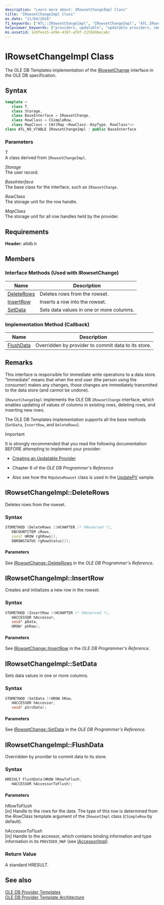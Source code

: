 ```yaml
---
description: "Learn more about: IRowsetChangeImpl Class"
title: "IRowsetChangeImpl Class"
ms.date: "11/04/2016"
f1_keywords: ["ATL::IRowsetChangeImpl", "IRowsetChangeImpl", "ATL.IRowsetChangeImpl", "ATL.IRowsetChangeImpl.DeleteRows", "ATL::IRowsetChangeImpl::DeleteRows", "IRowsetChangeImpl.DeleteRows", "DeleteRows", "IRowsetChangeImpl::DeleteRows", "ATL.IRowsetChangeImpl.InsertRow", "InsertRow", "IRowsetChangeImpl.InsertRow", "ATL::IRowsetChangeImpl::InsertRow", "IRowsetChangeImpl::InsertRow", "IRowsetChangeImpl::SetData", "ATL.IRowsetChangeImpl.SetData", "IRowsetChangeImpl.SetData", "ATL::IRowsetChangeImpl::SetData", "IRowsetChangeImpl::FlushData", "IRowsetChangeImpl.FlushData", "FlushData"]
helpviewer_keywords: ["providers, updatable", "updatable providers, immediate update", "IRowsetChangeImpl class", "DeleteRows method", "InsertRow method", "SetData method", "FlushData method"]
ms.assetid: 1e9fee15-ed9e-4387-af8f-215569beca6c
---
```

# IRowsetChangeImpl Class

The OLE DB Templates implementation of the [IRowsetChange](/previous-versions/windows/desktop/ms715790(v=vs.85)) interface in the OLE DB specification.

## Syntax

```cpp
template <
   class T,
   class Storage,
   class BaseInterface = IRowsetChange,
   class RowClass = CSimpleRow,
   class MapClass = CAtlMap <RowClass::KeyType, RowClass*>>
class ATL_NO_VTABLE IRowsetChangeImpl : public BaseInterface
```

### Parameters

*T*<br/>
A class derived from `IRowsetChangeImpl`.

*Storage*<br/>
The user record.

*BaseInterface*<br/>
The base class for the interface, such as `IRowsetChange`.

*RowClass*<br/>
The storage unit for the row handle.

*MapClass*<br/>
The storage unit for all row handles held by the provider.

## Requirements

**Header:** atldb.h

## Members

### Interface Methods (Used with IRowsetChange)

| Name | Description |
|-|-|
|[DeleteRows](#deleterows)|Deletes rows from the rowset.|
|[InsertRow](#insertrow)|Inserts a row into the rowset.|
|[SetData](#setdata)|Sets data values in one or more columns.|

### Implementation Method (Callback)

| Name | Description |
|-|-|
|[FlushData](#flushdata)|Overridden by provider to commit data to its store.|

## Remarks

This interface is responsible for immediate write operations to a data store. "Immediate" means that when the end user (the person using the consumer) makes any changes, those changes are immediately transmitted to the data store (and cannot be undone).

`IRowsetChangeImpl` implements the OLE DB `IRowsetChange` interface, which enables updating of values of columns in existing rows, deleting rows, and inserting new rows.

The OLE DB Templates implementation supports all the base methods (`SetData`, `InsertRow`, and `DeleteRows`).

> [!IMPORTANT]
> It is strongly recommended that you read the following documentation BEFORE attempting to implement your provider:

- [Creating an Updatable Provider](../../data/oledb/creating-an-updatable-provider.md)

- Chapter 6 of the *OLE DB Programmer's Reference*

- Also see how the `RUpdateRowset` class is used in the [UpdatePV](https://github.com/Microsoft/VCSamples/tree/master/VC2010Samples/ATL/OLEDB/Provider/UPDATEPV) sample.

## <a name="deleterows"></a> IRowsetChangeImpl::DeleteRows

Deletes rows from the rowset.

### Syntax

```cpp
STDMETHOD (DeleteRows )(HCHAPTER /* hReserved */,
   DBCOUNTITEM cRows,
   const HROW rghRows[],
   DBROWSTATUS rgRowStatus[]);
```

#### Parameters

See [IRowsetChange::DeleteRows](/previous-versions/windows/desktop/ms724362(v=vs.85)) in the *OLE DB Programmer's Reference*.

## <a name="insertrow"></a> IRowsetChangeImpl::InsertRow

Creates and initializes a new row in the rowset.

### Syntax

```cpp
STDMETHOD (InsertRow )(HCHAPTER /* hReserved */,
   HACCESSOR hAccessor,
   void* pData,
   HROW* phRow);
```

#### Parameters

See [IRowsetChange::InsertRow](/previous-versions/windows/desktop/ms716921(v=vs.85)) in the *OLE DB Programmer's Reference*.

## <a name="setdata"></a> IRowsetChangeImpl::SetData

Sets data values in one or more columns.

### Syntax

```cpp
STDMETHOD (SetData )(HROW hRow,
   HACCESSOR hAccessor,
   void* pSrcData);
```

#### Parameters

See [IRowsetChange::SetData](/previous-versions/windows/desktop/ms721232(v=vs.85)) in the *OLE DB Programmer's Reference*.

## <a name="flushdata"></a> IRowsetChangeImpl::FlushData

Overridden by provider to commit data to its store.

### Syntax

```cpp
HRESULT FlushData(HROW hRowToFlush,
   HACCESSOR hAccessorToFlush);
```

#### Parameters

*hRowToFlush*<br/>
[in] Handle to the rows for the data. The type of this row is determined from the *RowClass* template argument of the `IRowsetImpl` class (`CSimpleRow` by default).

*hAccessorToFlush*<br/>
[in] Handle to the accessor, which contains binding information and type information in its `PROVIDER_MAP` (see [IAccessorImpl](../../data/oledb/iaccessorimpl-class.md)).

### Return Value

A standard HRESULT.

## See also

[OLE DB Provider Templates](../../data/oledb/ole-db-provider-templates-cpp.md)<br/>
[OLE DB Provider Template Architecture](../../data/oledb/ole-db-provider-template-architecture.md)
